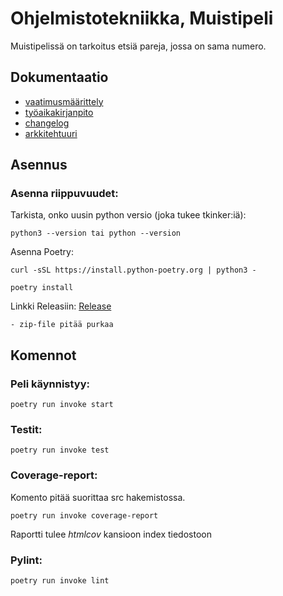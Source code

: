 # Ohjelmistotekniikka, Muistipeli
Muistipelissä on tarkoitus etsiä pareja, jossa on sama numero.

## Dokumentaatio
- [vaatimusmäärittely](./dokumentaatio/vaatimusmaarittely.md)
- [työaikakirjanpito](./dokumentaatio/tyoaikakirjanpito.md)
- [changelog](./dokumentaatio/changelog.md)
- [arkkitehtuuri](./dokumentaatio/arkkitehtuuri.md)

## Asennus
### Asenna riippuvuudet:
Tarkista, onko uusin python versio (joka tukee tkinker:iä):

```
python3 --version tai python --version
```
Asenna Poetry:
```
curl -sSL https://install.python-poetry.org | python3 -
```
```
poetry install
``` 
Linkki Releasiin:
[Release](https://github.com/kxelina/python-elinanpeli/releases/tag/viikko5palautus)
```
- zip-file pitää purkaa
```
## Komennot
### Peli käynnistyy:
```
poetry run invoke start
```
### Testit:
```
poetry run invoke test
```
### Coverage-report:
Komento pitää suorittaa src hakemistossa.
```
poetry run invoke coverage-report
```
Raportti tulee _htmlcov_ kansioon index tiedostoon

### Pylint:
```
poetry run invoke lint
```
